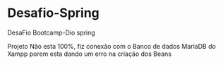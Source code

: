 # Desafio-Spring
DesaFio Bootcamp-Dio spring

Projeto Não esta 100%, fiz conexão com o Banco de dados MariaDB do Xampp porem esta dando um erro na criação dos Beans
